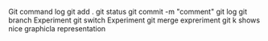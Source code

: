 Git command log
git add .
git status
git commit -m "comment"
git log
git branch Experiment
git switch Experiment
git merge expreriment
git k shows nice graphicla representation
